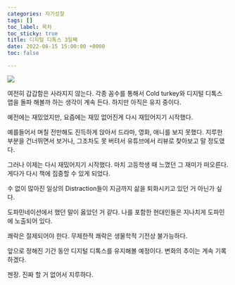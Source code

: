 ```yaml
---
categories: 자기성찰
tags: []
toc_label: 목차
toc_sticky: true
title: 디지털 디톡스 3일째
date: 2022-06-15 15:00:00 +0000
toc: false

---
```

![](/blog/assets/images/coldturkey-1.PNG)

여전히 갑갑함은 사라지지 않는다. 각종 꼼수를 통해서 Cold turkey와 디지털 디톡스 앱을 돌파 해볼까 하는 생각이 계속 든다. 하지만 아직은 유지 중이다.

예전에는 재밌었지만, 요즘에는 재밌 없어진게 다시 재밌어지기 시작했다.

예를들어서 며칠 전만해도 진득하게 앉아서 드라마, 영화, 애니를 보지 못했다. 지루한 부분을 건너뛰면서 보거나, 그조차도 못 버텨서 유튜브에서 리뷰로 찾아보고 말 정도였다.

그러나 이제는 다시 재밌어지기 시작했다. 마치 고등학생 때 느꼈던 그 재미가 떠오른다. 게다가 다시 책에 집중할 수 있게 되었다.

수 없이 많아진 일상의 Distraction들이 지금까지 삶을 퇴화시키고 있던 거 아닌가 싶다.

도파민네이션에서 했던 말이 옳았던 거 같다. 나를 포함한 현대인들은 지나치게 도파민에 노출되어 있다.

쾌락은 절제되어야 한다. 무제한적 쾌락은 생물학적 기전상 불가능하다.

앞으로 정해진 기간 동안 디지털 디톡스를 유지해볼 예정이다. 변화의 추이는 계속 기록하겠다.

젠장. 진짜 할 거 없어서 지루하다.